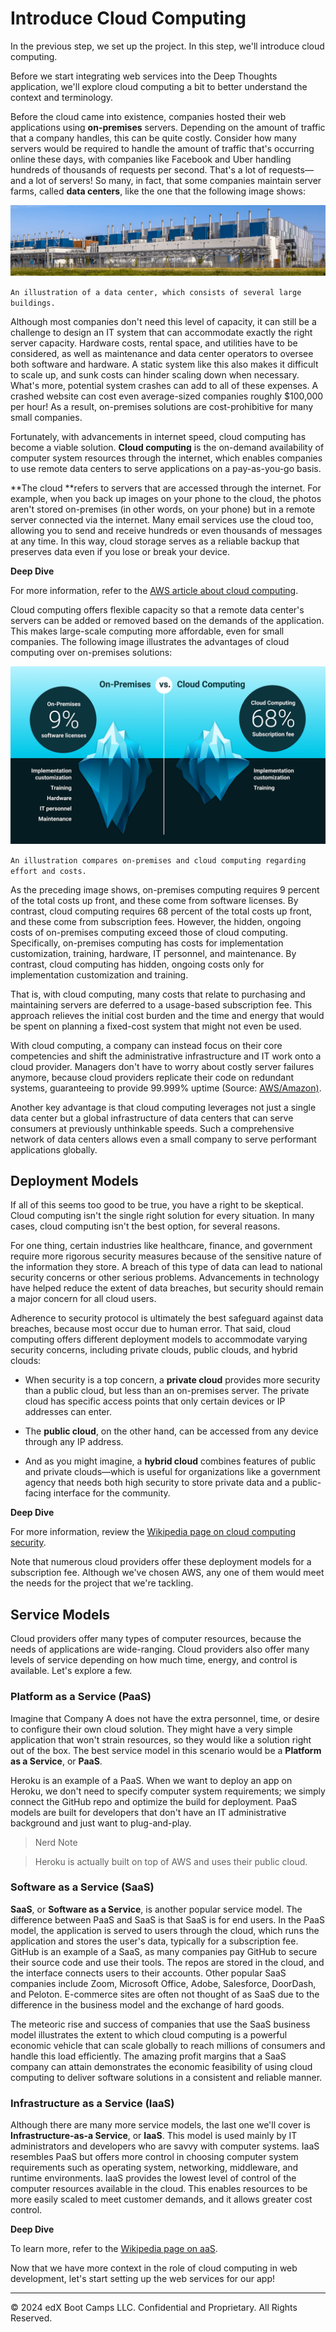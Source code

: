 # Introduce Cloud Computing

In the previous step, we set up the project. In this step, we'll introduce cloud computing.

Before we start integrating web services into the Deep Thoughts application, we'll explore cloud computing a bit to better understand the context and terminology.

Before the cloud came into existence, companies hosted their web applications using **on-premises** servers. Depending on the amount of traffic that a company handles, this can be quite costly. Consider how many servers would be required to handle the amount of traffic that's occurring online these days, with companies like Facebook and Uber handling hundreds of thousands of requests per second. That's a lot of requests—and a lot of servers! So many, in fact, that some companies maintain server farms, called **data centers**, like the one that the following image shows:

![](../Images/200-data-center.png)

`An illustration of a data center, which consists of several large buildings.`

Although most companies don't need this level of capacity, it can still be a challenge to design an IT system that can accommodate exactly the right server capacity. Hardware costs, rental space, and utilities have to be considered, as well as maintenance and data center operators to oversee both software and hardware. A static system like this also makes it difficult to scale up, and sunk costs can hinder scaling down when necessary. What's more, potential system crashes can add to all of these expenses. A crashed website can cost even average-sized companies roughly $100,000 per hour! As a result, on-premises solutions are cost-prohibitive for many small companies.

Fortunately, with advancements in internet speed, cloud computing has become a viable solution. **Cloud computing** is the on-demand availability of computer system resources through the internet, which enables companies to use remote data centers to serve applications on a pay-as-you-go basis.

**The cloud **refers to servers that are accessed through the internet. For example, when you back up images on your phone to the cloud, the photos aren't stored on-premises (in other words, on your phone) but in a remote server connected via the internet. Many email services use the cloud too, allowing you to send and receive hundreds or even thousands of messages at any time. In this way, cloud storage serves as a reliable backup that preserves data even if you lose or break your device.

**Deep Dive**

For more information, refer to the [AWS article about cloud computing](https://aws.amazon.com/what-is-cloud-computing/).

Cloud computing offers flexible capacity so that a remote data center's servers can be added or removed based on the demands of the application. This makes large-scale computing more affordable, even for small companies. The following image illustrates the advantages of cloud computing over on-premises solutions:

![](../Images/300-cloud-v-premise.png)

`An illustration compares on-premises and cloud computing regarding effort and costs.`

As the preceding image shows, on-premises computing requires 9 percent of the total costs up front, and these come from software licenses. By contrast, cloud computing requires 68 percent of the total costs up front, and these come from subscription fees. However, the hidden, ongoing costs of on-premises computing exceed those of cloud computing. Specifically, on-premises computing has costs for implementation customization, training, hardware, IT personnel, and maintenance. By contrast, cloud computing has hidden, ongoing costs only for implementation customization and training.

That is, with cloud computing, many costs that relate to purchasing and maintaining servers are deferred to a usage-based subscription fee. This approach relieves the initial cost burden and the time and energy that would be spent on planning a fixed-cost system that might not even be used.

With cloud computing, a company can instead focus on their core competencies and shift the administrative infrastructure and IT work onto a cloud provider. Managers don't have to worry about costly server failures anymore, because cloud providers replicate their code on redundant systems, guaranteeing to provide 99.999% uptime (Source: [AWS/Amazon)](https://aws.amazon.com/blogs/publicsector/achieving-five-nines-cloud-justice-public-safety/#:~:text=The%20accepted%20availability%20standard%20for,system%20must%20work%20seamlessly%20together.).

Another key advantage is that cloud computing leverages not just a single data center but a global infrastructure of data centers that can serve consumers at previously unthinkable speeds. Such a comprehensive network of data centers allows even a small company to serve performant applications globally.

## Deployment Models

If all of this seems too good to be true, you have a right to be skeptical. Cloud computing isn't the single right solution for every situation. In many cases, cloud computing isn't the best option, for several reasons.

For one thing, certain industries like healthcare, finance, and government require more rigorous security measures because of the sensitive nature of the information they store. A breach of this type of data can lead to national security concerns or other serious problems. Advancements in technology have helped reduce the extent of data breaches, but security should remain a major concern for all cloud users.

Adherence to security protocol is ultimately the best safeguard against data breaches, because most occur due to human error. That said, cloud computing offers different deployment models to accommodate varying security concerns, including private clouds, public clouds, and hybrid clouds:

* When security is a top concern, a **private cloud** provides more security than a public cloud, but less than an on-premises server. The private cloud has specific access points that only certain devices or IP addresses can enter.

* The **public cloud**, on the other hand, can be accessed from any device through any IP address.

* And as you might imagine, a **hybrid cloud** combines features of public and private clouds—which is useful for organizations like a government agency that needs both high security to store private data and a public-facing interface for the community.

**Deep Dive**

For more information, review the [Wikipedia page on cloud computing security](https://en.wikipedia.org/wiki/Cloud_computing_security).

Note that numerous cloud providers offer these deployment models for a subscription fee. Although we've chosen AWS, any one of them would meet the needs for the project that we're tackling.

## Service Models

Cloud providers offer many types of computer resources, because the needs of applications are wide-ranging. Cloud providers also offer many levels of service depending on how much time, energy, and control is available. Let's explore a few.

### Platform as a Service (PaaS)

Imagine that Company A does not have the extra personnel, time, or desire to configure their own cloud solution. They might have a very simple application that won't strain resources, so they would like a solution right out of the box. The best service model in this scenario would be a **Platform as a Service**, or **PaaS**.

Heroku is an example of a PaaS. When we want to deploy an app on Heroku, we don't need to specify computer system requirements; we simply connect the GitHub repo and optimize the build for deployment. PaaS models are built for developers that don't have an IT administrative background and just want to plug-and-play.

> Nerd Note

> Heroku is actually built on top of AWS and uses their public cloud.

### Software as a Service (SaaS)

**SaaS**, or **Software as a Service**, is another popular service model. The difference between PaaS and SaaS is that SaaS is for end users. In the PaaS model, the application is served to users through the cloud, which runs the application and stores the user's data, typically for a subscription fee. GitHub is an example of a SaaS, as many companies pay GitHub to secure their source code and use their tools. The repos are stored in the cloud, and the interface connects users to their accounts. Other popular SaaS companies include Zoom, Microsoft Office, Adobe, Salesforce, DoorDash, and Peloton. E-commerce sites are often not thought of as SaaS due to the difference in the business model and the exchange of hard goods.

The meteoric rise and success of companies that use the SaaS business model illustrates the extent to which cloud computing is a powerful economic vehicle that can scale globally to reach millions of consumers and handle this load efficiently. The amazing profit margins that a SaaS company can attain demonstrates the economic feasibility of using cloud computing to deliver software solutions in a consistent and reliable manner.

### Infrastructure as a Service (IaaS)

Although there are many more service models, the last one we'll cover is **Infrastructure-as-a Service**, or **IaaS**. This model is used mainly by IT administrators and developers who are savvy with computer systems. IaaS resembles PaaS but offers more control in choosing computer system requirements such as operating system, networking, middleware, and runtime environments. IaaS provides the lowest level of control of the computer resources available in the cloud. This enables resources to be more easily scaled to meet customer demands, and it allows greater cost control.

**Deep Dive**

To learn more, refer to the [Wikipedia page on aaS](https://en.wikipedia.org/wiki/As_a_service).

Now that we have more context in the role of cloud computing in web development, let's start setting up the web services for our app!

---
© 2024 edX Boot Camps LLC. Confidential and Proprietary. All Rights Reserved.